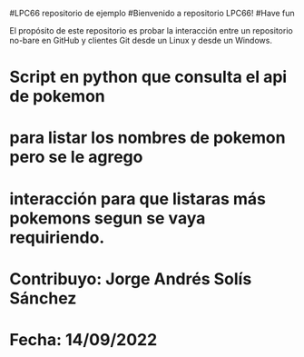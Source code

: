 ﻿#LPC66 repositorio de ejemplo 
#Bienvenido a repositorio LPC66! 
#Have fun

El propósito de este repositorio es probar la interacción entre un repositorio no-bare en GitHub y clientes Git desde un Linux y desde un Windows.

# Script en python que consulta el api de pokemon 
# para listar los nombres de pokemon pero se le agrego 
# interacción para que listaras más pokemons segun se vaya requiriendo. 
# Contribuyo: Jorge Andrés Solís Sánchez
# Fecha: 14/09/2022
